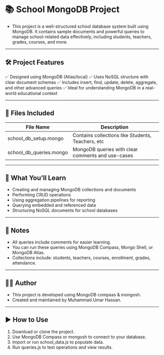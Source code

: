 # 📚 School MongoDB Project

- This project is a well-structured school database system built using MongoDB. It contains sample documents and powerful queries to manage school-related data effectively, including students, teachers, grades, courses, and more.

---

## 🛠 Project Features

✅ Designed using MongoDB (Atlas/local)
✅ Uses NoSQL structure with clear document schemas
✅ Includes insert, find, update, delete, aggregate, and other advanced queries
✅ Ideal for understanding MongoDB in a real-world educational context

---

## 📁 Files Included

| File Name	              | Description                                       |
|-------------------------|---------------------------------------------------|
| school_db_setup.mongo	  | Contains collections like Students, Teachers, etc |
| school_db_queries.mongo	| MongoDB queries with clear comments and use-cases |

---

## 🧠 What You’ll Learn

- Creating and managing MongoDB collections and documents
- Performing CRUD operations
- Using aggregation pipelines for reporting
- Querying embedded and referenced data
- Structuring NoSQL documents for school databases

---


## 🧾 Notes

- All queries include comments for easier learning.
- You can run these queries using MongoDB Compass, Mongo Shell, or MongoDB Atlas.
- Collections include: students, teachers, courses, enrollment, grades, attendance.

---

## 👨‍💻 Author

- This project is developed using MongoDB compass & mongosh.
- Created and maintained by Muhammad Umar Hassan.


---

## ▶ How to Use

1. Download or clone the project.
2. Use MongoDB Compass or mongosh to connect to your database.
3. Import or run school_data.js to populate data.
4. Run queries.js to test operations and view results.
